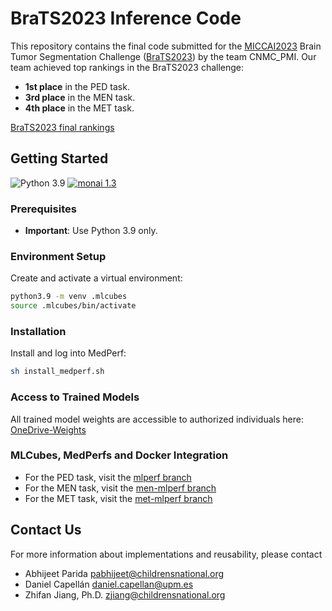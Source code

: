 # BraTS2023 Inference Code

This repository contains the final code submitted for the [MICCAI2023](https://conferences.miccai.org/2023) Brain Tumor Segmentation Challenge ([BraTS2023](https://www.synapse.org/#!Synapse:syn51156910/wiki/621282)) by the team CNMC_PMI.
Our team achieved top rankings in the BraTS2023 challenge:
- **1st place** in the PED task.
- **3rd place** in the MEN task.
- **4th place** in the MET task.

[BraTS2023 final rankings](https://www.synapse.org/Synapse:syn51156910/wiki/627802) 

## Getting Started
![Python 3.9](https://img.shields.io/badge/python-3.9-green.svg)
[![monai 1.3](https://img.shields.io/badge/monai-1.3-cyan.svg)](https://monai.io/)

### Prerequisites
- **Important**: Use Python 3.9 only.
### Environment Setup
Create and activate a virtual environment:
```bash
python3.9 -m venv .mlcubes
source .mlcubes/bin/activate
```
### Installation
Install and log into MedPerf:
```bash
sh install_medperf.sh
```
### Access to Trained Models
All trained model weights are accessible to authorized individuals here: [OneDrive-Weights](https://cnmc-my.sharepoint.com/:f:/g/personal/pabhijeet_childrensnational_org/EmMNukOtj3REgw5EM4AWjnABX_IPNtO2myg6LSdtAmUySw?e=SuWRtc)

### MLCubes, MedPerfs and Docker Integration
- For the PED task, visit the [mlperf branch](https://github.com/Precision-Medical-Imaging-Group/BraTS2023-inferCode/tree/mlperf)
- For the MEN task, visit the [men-mlperf branch](https://github.com/Precision-Medical-Imaging-Group/BraTS2023-inferCode/tree/men-mlperf)
- For the MET task, visit the [met-mlperf branch](https://github.com/Precision-Medical-Imaging-Group/BraTS2023-inferCode/tree/met-mlperf)

## Contact Us

For more information about implementations and reusability, please contact 
- Abhijeet Parida [pabhijeet@childrensnational.org](mailto:pabhijeet@childrensnational.org)
- Daniel Capell&aacute;n [daniel.capellan@upm.es](mailto:daniel.capellan@upm.es)
- Zhifan Jiang, Ph.D. [zjiang@childrensnational.org](mailto:zjiang@childrensnational.org)
